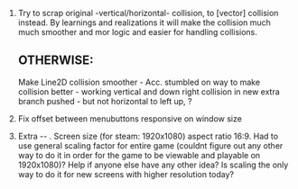 
1. Try to scrap original -vertical/horizontal- collision, to [vector] collision instead. 
   By learnings and realizations it will make the collision much much smoother and mor logic and easier for handling collisions.





    OTHERWISE:
    ----------
    Make Line2D collision smoother - Acc. stumbled on way to make collision better - working vertical and down right collision in new extra branch pushed - but not horizontal to left up, ?

2. Fix offset between menubuttons responsive on window size

















999. Extra -- . Screen size (for steam: 1920x1080) aspect ratio 16:9. Had to use general scaling factor for entire game (couldnt figure out any other way to do it in order for the game to be viewable and playable on 1920x1080)? Help if anyone else have any other idea? Is scaling the only way to do it for new screens with higher resolution today? 